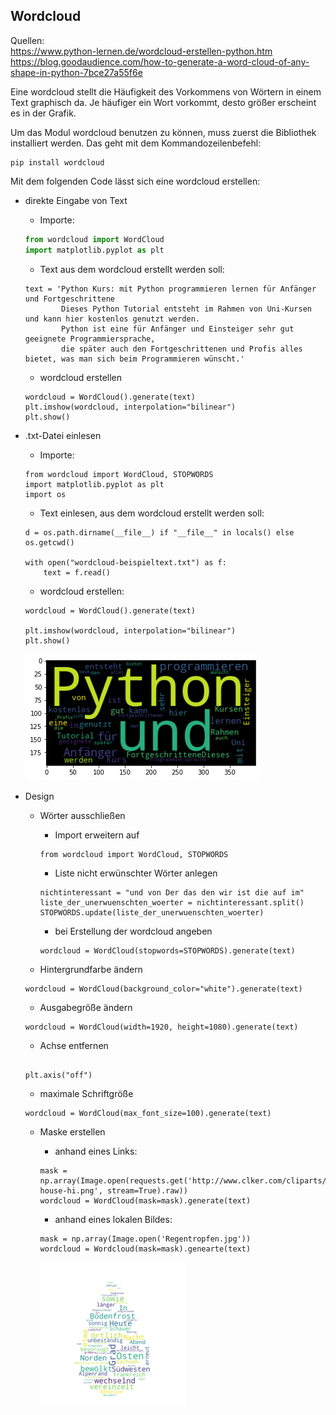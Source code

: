 ## Wordcloud

Quellen:  
https://www.python-lernen.de/wordcloud-erstellen-python.htm  
https://blog.goodaudience.com/how-to-generate-a-word-cloud-of-any-shape-in-python-7bce27a55f6e

Eine wordcloud stellt die Häufigkeit des Vorkommens von Wörtern in einem Text graphisch da. Je häufiger ein Wort vorkommt, desto größer erscheint es in der Grafik.

Um das Modul wordcloud benutzen zu können, muss zuerst die Bibliothek installiert werden.
Das geht mit dem Kommandozeilenbefehl:

```
pip install wordcloud
```

Mit dem folgenden Code lässt sich eine wordcloud erstellen:

* direkte Eingabe von Text

    * Importe:   
    ``` python
    from wordcloud import WordCloud
    import matplotlib.pyplot as plt
    ```
    * Text aus dem wordcloud erstellt werden soll:
    ```
    text = 'Python Kurs: mit Python programmieren lernen für Anfänger und Fortgeschrittene 
            Dieses Python Tutorial entsteht im Rahmen von Uni-Kursen und kann hier kostenlos genutzt werden.
            Python ist eine für Anfänger und Einsteiger sehr gut geeignete Programmiersprache, 
            die später auch den Fortgeschrittenen und Profis alles bietet, was man sich beim Programmieren wünscht.'
    ```
    * wordcloud erstellen 
    ```
    wordcloud = WordCloud().generate(text)
    plt.imshow(wordcloud, interpolation="bilinear")
    plt.show()
    ```

* .txt-Datei einlesen

    * Importe:
    ```
    from wordcloud import WordCloud, STOPWORDS
    import matplotlib.pyplot as plt
    import os
    ```
    * Text einlesen, aus dem wordcloud erstellt werden soll:
    ```
    d = os.path.dirname(__file__) if "__file__" in locals() else os.getcwd()
    
    with open("wordcloud-beispieltext.txt") as f:
        text = f.read()
    ```
    * wordcloud erstellen:
    ```
    wordcloud = WordCloud().generate(text)
    
    plt.imshow(wordcloud, interpolation="bilinear")
    plt.show()
    ```
  
    ![Bild1](Wordcloud1.png)
    
* Design

    * Wörter ausschließen
        * Import erweitern auf
        ```
        from wordcloud import WordCloud, STOPWORDS
        ```
        * Liste nicht erwünschter Wörter anlegen
        ```
        nichtinteressant = "und von Der das den wir ist die auf im"
        liste_der_unerwuenschten_woerter = nichtinteressant.split()
        STOPWORDS.update(liste_der_unerwuenschten_woerter)
        ```
        * bei Erstellung der wordcloud angeben
        ```
        wordcloud = WordCloud(stopwords=STOPWORDS).generate(text)
        ```

    * Hintergrundfarbe ändern
    ```
    wordcloud = WordCloud(background_color="white").generate(text)
    ```

    * Ausgabegröße ändern
    ```
    wordcloud = WordCloud(width=1920, height=1080).generate(text)
    ```
  
    * Achse entfernen
    ```
  
    plt.axis("off")
    ```

    * maximale Schriftgröße
    ```
    wordcloud = WordCloud(max_font_size=100).generate(text)
    ```
    
    * Maske erstellen
        * anhand eines Links: 
        ```
        mask = np.array(Image.open(requests.get('http://www.clker.com/cliparts/O/i/x/Y/q/P/yellow-house-hi.png', stream=True).raw))
        wordcloud = WordCloud(mask=mask).generate(text)
        ```
        * anhand eines lokalen Bildes:
        ```
        mask = np.array(Image.open('Regentropfen.jpg'))
        wordcloud = Wordcloud(mask=mask).genearte(text)
        ```
    
        ![Bild2](Wordcloud2.png)

